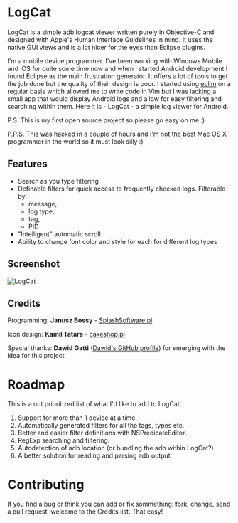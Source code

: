LogCat
======

LogCat is a simple adb logcat viewer written purely in Objective-C and designed
with Apple's Human Interface Guidelines in mind. It uses the native GUI views
and is a lot nicer for the eyes than Eclipse plugins.

I'm a mobile device programmer. I've been working with Windows Mobile and iOS
for quite some time now and when I started Android development I found Eclipse
as the main frustration generator. It offers a lot of tools to get the job done
but the quality of their design is poor. I started using [eclim][eclim] on a regular
basis which allowed me to write code in Vim but I was lacking a small app that
would display Android logs and allow for easy filtering and searching within
them. Here it is - LogCat - a simple log viewer for Android.

P.S. This is my first open source project so please go easy on me :)

P.P.S. This was hacked in a couple of hours and I'm not the best Mac OS
X programmer in the world so it must look silly :)

Features
--------

* Search as you type filtering
* Definable filters for quick access to frequently checked logs. Filterable by:
	* message,
	* log type,
	* tag,
	* PID
* "Intelligent" automatic scroll
* Ability to change font color and style for each for different log types

Screenshot
----------

![LogCat](http://januszbossy.pl/LogCat.png "LogCat")

Credits
-------

Programming: **Janusz Bossy** - [SplashSoftware.pl][splash]

Icon design: **Kamil Tatara** - [cakeshop.pl][cake]

Special thanks: **Dawid Gatti** ([Dawid's GitHub profile][dggit]) for emerging with the idea for this project

Roadmap
=======

This is a not prioritized list of what I'd like to add to LogCat:

1. Support for more than 1 device at a time.
2. Automatically generated filters for all the tags, types etc.
3. Better and easier filter definitions with NSPredicateEditor.
4. RegExp searching and filtering.
5. Autodetection of adb location (or bundling the adb within LogCat?).
6. A better solution for reading and parsing adb output.

Contributing
============

If you find a bug or think you can add or fix sommething: fork, change, send
a pull request, welcome to the Credits list. That easy!

[eclim]: http://eclim.org "Eclim Homepage"
[splash]: http://splashsoftware.pl "SplashSoftware Homepage"
[cake]: http://cakeshop.pl "CakeShop"
[dggit]: https://github.com/dawidgatti "Dawid's GitHub Profile"
